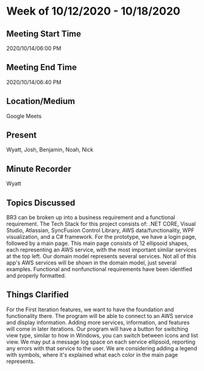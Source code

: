 # Week of 10/12/2020 - 10/18/2020

## Meeting Start Time

2020/10/14/06:00 PM

## Meeting End Time

2020/10/14/06:40 PM

## Location/Medium

Google Meets

## Present

Wyatt, Josh, Benjamin, Noah, Nick

## Minute Recorder

Wyatt

## Topics Discussed

BR3 can be broken up into a business requirement and a functional requirement. The Tech Stack for this project consists of: .NET CORE, Visual Studio, Atlassian, SyncFusion Control Library, AWS data/functionality, WPF visualization, and a C# framework. For the prototype, we have a login page, followed by a main page. This main page consists of 12 ellipsoid shapes, each representing an AWS service, with the most important similar services at the top left. Our domain model represents several services. Not all of this app's AWS services will be shown in the domain model, just several examples. Functional and nonfunctional requirements have been identfied and properly formatted.

## Things Clarified

For the First Iteration features, we want to have the foundation and functionality there. The program will be able to connect to an AWS service and display information. Adding more services, information, and features will come in later iterations. Our program will have a button for switching view type, similar to how in Windows, you can switch between icons and list view. We may put a message log space on each service ellipsoid, reporting any errors with that service to the user. We are considering adding a legend with symbols, where it's explained what each color in the main page represents.

